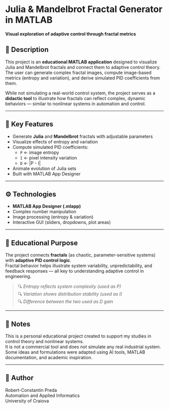 # Julia & Mandelbrot Fractal Generator in MATLAB  
**Visual exploration of adaptive control through fractal metrics**

## 🧠 Description

This project is an **educational MATLAB application** designed to visualize Julia and Mandelbrot fractals and connect them to adaptive control theory.  
The user can generate complex fractal images, compute image-based metrics (entropy and variation), and derive simulated PID coefficients from them.

While not simulating a real-world control system, the project serves as a **didactic tool** to illustrate how fractals can reflect complex, dynamic behaviors — similar to nonlinear systems in automation and control.

---

## 🧩 Key Features

- Generate **Julia** and **Mandelbrot** fractals with adjustable parameters
- Visualize effects of entropy and variation
- Compute simulated PID coefficients:
  - `P` ← image entropy
  - `I` ← pixel intensity variation
  - `D` ← |P - I|
- Animate evolution of Julia sets
- Built with MATLAB App Designer

---

## ⚙️ Technologies

- **MATLAB App Designer (.mlapp)**
- Complex number manipulation
- Image processing (entropy & variation)
- Interactive GUI (sliders, dropdowns, plot areas)

---

## 🧪 Educational Purpose

The project connects **fractals** (as chaotic, parameter-sensitive systems) with **adaptive PID control logic**.  
Fractal behavior helps illustrate system variability, unpredictability, and feedback responses — all key to understanding adaptive control in engineering.

> 🔍 *Entropy reflects system complexity (used as P)*  
> 🔍 *Variation shows distribution stability (used as I)*  
> 🔍 *Difference between the two used as D gain*

---

## 📌 Notes

This is a personal educational project created to support my studies in control theory and nonlinear systems.  
It is not a commercial tool and does not simulate any real industrial system.  
Some ideas and formulations were adapted using AI tools, MATLAB documentation, and academic inspiration.

---

## 👤 Author

Robert-Constantin Preda  
Automation and Applied Informatics  
University of Craiova

